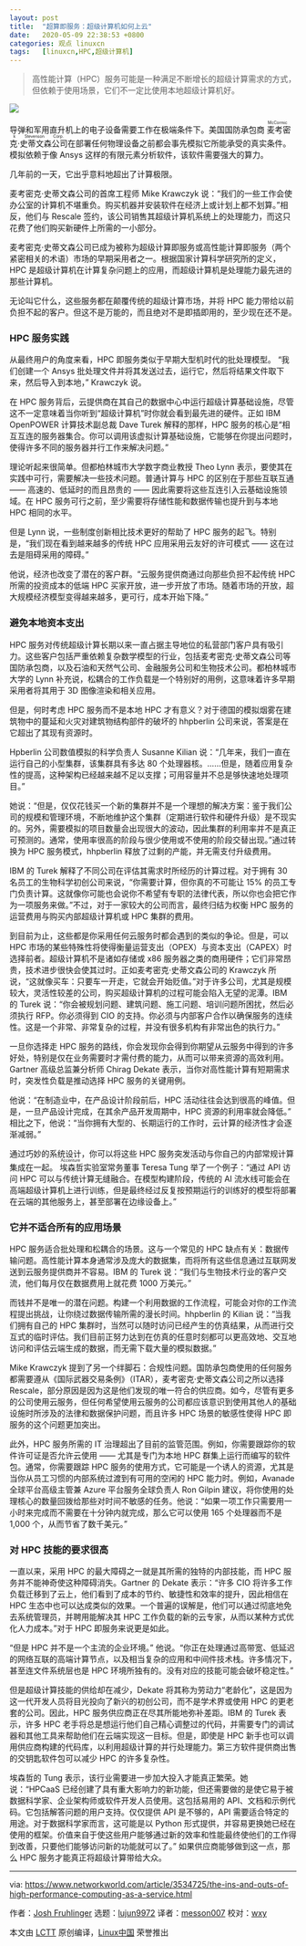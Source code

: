 ```yaml
---
layout: post
title:	"超算即服务：超级计算机如何上云"
date:	2020-05-09 22:38:53 +0800 
categories:	观点 linuxcn 
tags:	[linuxcn,HPC,超级计算机]
---
```




> 
> 高性能计算（HPC）服务可能是一种满足不断增长的超级计算需求的方式，但依赖于使用场景，它们不一定比使用本地超级计算机好。
> 
> 
> 


![](/Asserts/Images//attachment/album/202005/09/223805mrjfjzecr3hceais.jpg)


导弹和军用直升机上的电子设备需要工作在极端条件下。美国国防承包商<ruby> 麦考密克·史蒂文森公司 <rt>  McCormick Stevenson Corp. </rt></ruby>在部署任何物理设备之前都会事先模拟它所能承受的真实条件。模拟依赖于像 Ansys 这样的有限元素分析软件，该软件需要强大的算力。


几年前的一天，它出乎意料地超出了计算极限。


麦考密克·史蒂文森公司的首席工程师 Mike Krawczyk 说：“我们的一些工作会使办公室的计算机不堪重负。购买机器并安装软件在经济上或计划上都不划算。”相反，他们与 Rescale 签约，该公司销售其超级计算机系统上的处理能力，而这只花费了他们购买新硬件上所需的一小部分。


麦考密克·史蒂文森公司已成为被称为超级计算即服务或高性能计算即服务（两个紧密相关的术语）市场的早期采用者之一。根据国家计算科学研究所的定义，HPC 是超级计算机在计算复杂问题上的应用，而超级计算机是处理能力最先进的那些计算机。


无论叫它什么，这些服务都在颠覆传统的超级计算市场，并将 HPC 能力带给以前负担不起的客户。但这不是万能的，而且绝对不是即插即用的，至少现在还不是。


### HPC 服务实践


从最终用户的角度来看，HPC 即服务类似于早期大型机时代的批处理模型。 “我们创建一个 Ansys 批处理文件并将其发送过去，运行它，然后将结果文件取下来，然后导入到本地，” Krawczyk 说。


在 HPC 服务背后，云提供商在其自己的数据中心中运行超级计算基础设施，尽管这不一定意味着当你听到“超级计算机”时你就会看到最先进的硬件。正如 IBM OpenPOWER 计算技术副总裁 Dave Turek 解释的那样，HPC 服务的核心是“相互互连的服务器集合。你可以调用该虚拟计算基础设施，它能够在你提出问题时，使得许多不同的服务器并行工作来解决问题。”


理论听起来很简单。但都柏林城市大学数字商业教授 Theo Lynn 表示，要使其在实践中可行，需要解决一些技术问题。普通计算与 HPC 的区别在于那些互联互通 —— 高速的、低延时的而且昂贵的 —— 因此需要将这些互连引入云基础设施领域。在 HPC 服务可行之前，至少需要将存储性能和数据传输也提升到与本地 HPC 相同的水平。


但是 Lynn 说，一些制度创新相比技术更好的帮助了 HPC 服务的起飞。特别是，“我们现在看到越来越多的传统 HPC 应用采用云友好的许可模式 —— 这在过去是阻碍采用的障碍。”


他说，经济也改变了潜在的客户群。“云服务提供商通过向那些负担不起传统 HPC 所需的投资成本的低端 HPC 买家开放，进一步开放了市场。随着市场的开放，超大规模经济模型变得越来越多，更可行，成本开始下降。”


### 避免本地资本支出


HPC 服务对传统超级计算长期以来一直占据主导地位的私营部门客户具有吸引力。这些客户包括严重依赖复杂数学模型的行业，包括麦考密克·史蒂文森公司等国防承包商，以及石油和天然气公司、金融服务公司和生物技术公司。都柏林城市大学的 Lynn 补充说，松耦合的工作负载是一个特别好的用例，这意味着许多早期采用者将其用于 3D 图像渲染和相关应用。


但是，何时考虑 HPC 服务而不是本地 HPC 才有意义？对于德国的模拟烟雾在建筑物中的蔓延和火灾对建筑物结构部件的破坏的 hhpberlin 公司来说，答案是在它超出了其现有资源时。


Hpberlin 公司数值模拟的科学负责人 Susanne Kilian 说：“几年来，我们一直在运行自己的小型集群，该集群具有多达 80 个处理器核。……但是，随着应用复杂性的提高，这种架构已经越来越不足以支撑；可用容量并不总是够快速地处理项目。”


她说：“但是，仅仅花钱买一个新的集群并不是一个理想的解决方案：鉴于我们公司的规模和管理环境，不断地维护这个集群（定期进行软件和硬件升级）是不现实的。另外，需要模拟的项目数量会出现很大的波动，因此集群的利用率并不是真正可预测的。通常，使用率很高的阶段与很少使用或不使用的阶段交替出现。”通过转换为 HPC 服务模式，hhpberlin 释放了过剩的产能，并无需支付升级费用。


IBM 的 Turek 解释了不同公司在评估其需求时所经历的计算过程。对于拥有 30 名员工的生物科学初创公司来说，“你需要计算，但你真的不可能让 15% 的员工专门负责计算。这就像你可能也会说你不希望有专职的法律代表，所以你也会把它作为一项服务来做。”不过，对于一家较大的公司而言，最终归结为权衡 HPC 服务的运营费用与购买内部超级计算机或 HPC 集群的费用。


到目前为止，这些都是你采用任何云服务时都会遇到的类似的争论。但是，可以 HPC 市场的某些特殊性将使得衡量运营支出（OPEX）与资本支出（CAPEX）时选择前者。超级计算机不是诸如存储或 x86 服务器之类的商用硬件；它们非常昂贵，技术进步很快会使其过时。正如麦考密克·史蒂文森公司的 Krawczyk 所说，“这就像买车：只要车一开走，它就会开始贬值。”对于许多公司，尤其是规模较大，灵活性较差的公司，购买超级计算机的过程可能会陷入无望的泥潭。IBM 的 Turek 说：“你会被规划问题、建筑问题、施工问题、培训问题所困扰，然后必须执行 RFP。你必须得到 CIO 的支持。你必须与内部客户合作以确保服务的连续性。这是一个非常、非常复杂的过程，并没有很多机构有非常出色的执行力。”


一旦你选择走 HPC 服务的路线，你会发现你会得到你期望从云服务中得到的许多好处，特别是仅在业务需要时才需付费的能力，从而可以带来资源的高效利用。Gartner 高级总监兼分析师 Chirag Dekate 表示，当你对高性能计算有短期需求时，突发性负载是推动选择 HPC 服务的关键用例。


他说：“在制造业中，在产品设计阶段前后，HPC 活动往往会达到很高的峰值。但是，一旦产品设计完成，在其余产品开发周期中，HPC 资源的利用率就会降低。” 相比之下，他说：“当你拥有大型的、长期运行的工作时，云计算的经济性才会逐渐减弱。”


通过巧妙的系统设计，你可以将这些 HPC 服务突发活动与你自己的内部常规计算集成在一起。<ruby> 埃森哲 <rt>  Accenture </rt></ruby>实验室常务董事 Teresa Tung 举了一个例子：“通过 API 访问 HPC 可以与传统计算无缝融合。在模型构建阶段，传统的 AI 流水线可能会在高端超级计算机上进行训练，但是最终经过反复按预期运行的训练好的模型将部署在云端的其他服务上，甚至部署在边缘设备上。”


### 它并不适合所有的应用场景


HPC 服务适合批处理和松耦合的场景。这与一个常见的 HPC 缺点有关：数据传输问题。高性能计算本身通常涉及庞大的数据集，而将所有这些信息通过互联网发送到云服务提供商并不容易。IBM 的 Turek 说：“我们与生物技术行业的客户交流，他们每月仅在数据费用上就花费 1000 万美元。”


而钱并不是唯一的潜在问题。构建一个利用数据的工作流程，可能会对你的工作流程提出挑战，让你绕过数据传输所需的漫长时间。hhpberlin 的 Kilian 说：“当我们拥有自己的 HPC 集群时，当然可以随时访问已经产生的仿真结果，从而进行交互式的临时评估。我们目前正努力达到在仿真的任意时刻都可以更高效地、交互地访问和评估云端生成的数据，而无需下载大量的模拟数据。”


Mike Krawczyk 提到了另一个绊脚石：合规性问题。国防承包商使用的任何服务都需要遵从《国际武器交易条例》（ITAR），麦考密克·史蒂文森公司之所以选择 Rescale，部分原因是因为这是他们发现的唯一符合的供应商。如今，尽管有更多的公司使用云服务，但任何希望使用云服务的公司都应该意识到使用其他人的基础设施时所涉及的法律和数据保护问题，而且许多 HPC 场景的敏感性使得 HPC 即服务的这个问题更加突出。


此外，HPC 服务所需的 IT 治理超出了目前的监管范围。例如，你需要跟踪你的软件许可证是否允许云使用­ —— 尤其是专门为本地 HPC 群集上运行而编写的软件包。通常，你需要跟踪 HPC 服务的使用方式，它可能是一个诱人的资源，尤其是当你从员工习惯的内部系统过渡到有可用的空闲的 HPC 能力时。例如，Avanade 全球平台高级主管兼 Azure 平台服务全球负责人 Ron Gilpin 建议，将你使用的处理核心的数量回拨给那些对时间不敏感的任务。他说：“如果一项工作只需要用一小时来完成而不需要在十分钟内就完成，那么它可以使用 165 个处理器而不是 1,000 个，从而节省了数千美元。”


### 对 HPC 技能的要求很高


一直以来，采用 HPC 的最大障碍之一就是其所需的独特的内部技能，而 HPC 服务并不能神奇使这种障碍消失。Gartner 的 Dekate 表示：“许多 CIO 将许多工作负载迁移到了云上，他们看到了成本的节约、敏捷性和效率的提升，因此相信在 HPC 生态中也可以达成类似的效果。一个普遍的误解是，他们可以通过彻底地免去系统管理员，并聘用能解决其 HPC 工作负载的新的云专家，从而以某种方式优化人力成本。”对于 HPC 即服务来说更是如此。


“但是 HPC 并不是一个主流的企业环境。” 他说。“你正在处理通过高带宽、低延迟的网络互联的高端计算节点，以及相当复杂的应用和中间件技术栈。许多情况下，甚至连文件系统层也是 HPC 环境所独有的。没有对应的技能可能会破坏稳定性。”


但是超级计算技能的供给却在减少，Dekate 将其称为劳动力“老龄化”，这是因为这一代开发人员将目光投向了新兴的初创公司，而不是学术界或使用 HPC 的更老套的公司。因此，HPC 服务供应商正在尽其所能地弥补差距。IBM 的 Turek 表示，许多 HPC 老手将总是想运行他们自己精心调整过的代码，并需要专门的调试器和其他工具来帮助他们在云端实现这一目标。但是，即使是 HPC 新手也可以调用供应商构建的代码库，以利用超级计算的并行处理能力。第三方软件提供商出售的交钥匙软件包可以减少 HPC 的许多复杂性。


埃森哲的 Tung 表示，该行业需要进一步加大投入才能真正繁荣。她说：“HPCaaS 已经创建了具有重大影响力的新功能，但还需要做的是使它易于被数据科学家、企业架构师或软件开发人员使用。这包括易用的 API、文档和示例代码。它包括解答问题的用户支持。仅仅提供 API 是不够的，API 需要适合特定的用途。对于数据科学家而言，这可能是以 Python 形式提供，并容易更换她已经在使用的框架。价值来自于使这些用户能够通过新的效率和性能最终使他们的工作得到改善，只要他们能够访问新的功能就可以了。” 如果供应商能够做到这一点，那么 HPC 服务才能真正将超级计算带给大众。




---


via: <https://www.networkworld.com/article/3534725/the-ins-and-outs-of-high-performance-computing-as-a-service.html>


作者：[Josh Fruhlinger](https://www.networkworld.com/author/Josh-Fruhlinger/) 选题：[lujun9972](https://github.com/lujun9972) 译者：[messon007](https://github.com/messon007) 校对：[wxy](https://github.com/wxy)


本文由 [LCTT](https://github.com/LCTT/TranslateProject) 原创编译，[Linux中国](https://linux.cn/) 荣誉推出
